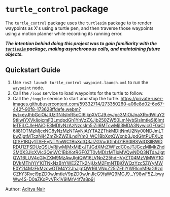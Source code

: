 # `turtle_control` package
The `turtle_control` package uses the `turtlesim` package to to render waypoints as X's using a turtle pen, and then traverse those waypoints using a motion planner while recording its running error.

***The intention behind doing this project was to gain familiarity with the [`turtlesim`](https://wiki.ros.org/turtlesim) package, making asynchronous calls, and maintaining future objects.***

## Quickstart Guide
1. Use `ros2 launch turtle_control waypoint.launch.xml` to run the `waypoint` node.
2. Call the `/load` service to load waypoints for the turtle to follow.
3. Call the `/toggle` service to start and stop the turtle.
https://private-user-images.githubusercontent.com/59332714/273350260-a06e8d02-6e67-442f-90f8-173628ffdefe.webm?jwt=eyJhbGciOiJIUzI1NiIsInR5cCI6IkpXVCJ9.eyJpc3MiOiJnaXRodWIuY29tIiwiYXVkIjoicmF3LmdpdGh1YnVzZXJjb250ZW50LmNvbSIsImtleSI6ImtleTEiLCJleHAiOjE3MDIyNzAzNzcsIm5iZiI6MTcwMjI3MDA3NywicGF0aCI6Ii81OTMzMjcxNC8yNzMzNTAyNjAtYTA2ZThkMDItNmU2Ny00NDJmLTkwZjgtMTczNjI4ZmZkZWZlLndlYm0_WC1BbXotQWxnb3JpdGhtPUFXUzQtSE1BQy1TSEEyNTYmWC1BbXotQ3JlZGVudGlhbD1BS0lBSVdOSllBWDRDU1ZFSDUzQSUyRjIwMjMxMjExJTJGdXMtZWFzdC0xJTJGczMlMkZhd3M0X3JlcXVlc3QmWC1BbXotRGF0ZT0yMDIzMTIxMVQwNDQ3NTdaJlgtQW16LUV4cGlyZXM9MzAwJlgtQW16LVNpZ25hdHVyZT04MzVjMWY1ODVkMThiYjY1OTNkNzBhYWE2ZTk2NjUxM2FmNTBjOWQzYzc5ZjYyMWE0Y2I4MzFkMzcwOTM4Y2JhJlgtQW16LVNpZ25lZEhlYWRlcnM9aG9zdCZhY3Rvcl9pZD0wJmtleV9pZD0wJnJlcG9faWQ9MCJ9._Y98wF5Z_bwyWw4S-D0aZKoPyVFk1V9lMrV4f7s8p9I

Author: [Aditya Nair](https://github.com/GogiPuttar)
